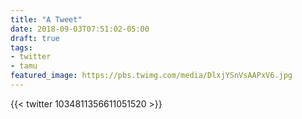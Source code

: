 ```yaml
---
title: "A Tweet"
date: 2018-09-03T07:51:02-05:00
draft: true
tags:
- twitter
- tamu
featured_image: https://pbs.twimg.com/media/DlxjYSnVsAAPxV6.jpg
---
```


{{< twitter 1034811356611051520 >}}
